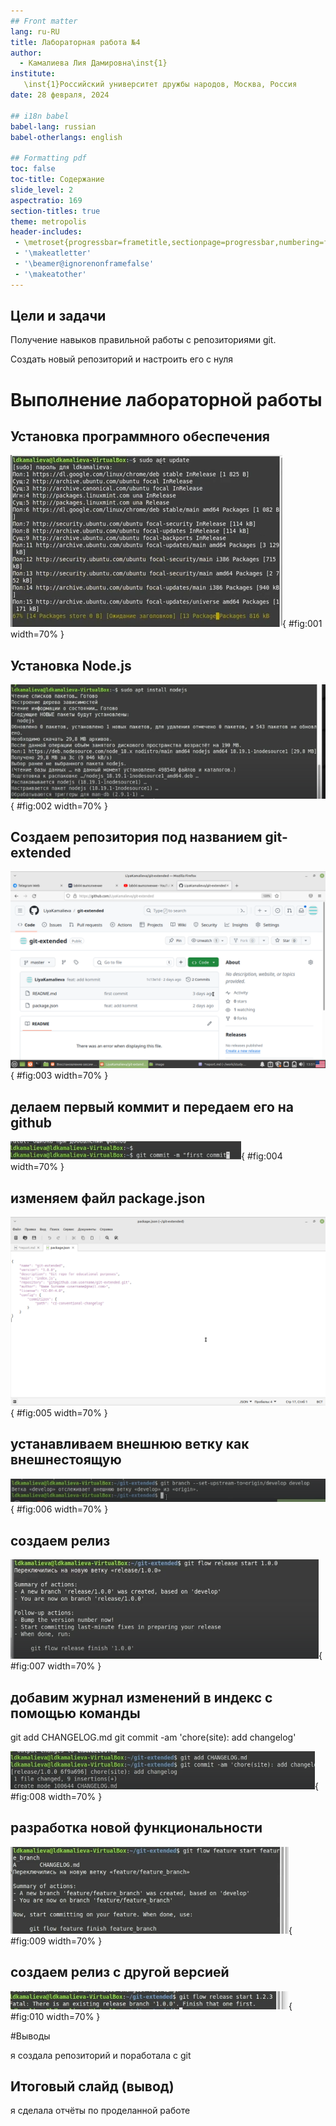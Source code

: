 ```yaml
---
## Front matter
lang: ru-RU
title: Лабораторная работа №4
author:
  - Камалиева Лия Дамировна\inst{1}
institute:
   \inst{1}Российский университет дружбы народов, Москва, Россия
date: 28 февраля, 2024

## i18n babel
babel-lang: russian
babel-otherlangs: english

## Formatting pdf
toc: false
toc-title: Содержание
slide_level: 2
aspectratio: 169
section-titles: true
theme: metropolis
header-includes:
 - \metroset{progressbar=frametitle,sectionpage=progressbar,numbering=fraction}
 - '\makeatletter'
 - '\beamer@ignorenonframefalse'
 - '\makeatother'
---
```



## Цели и задачи

Получение навыков правильной работы с репозиториями git.

Создать новый репозиторий и настроить его с нуля

# Выполнение лабораторной работы

## Установка программного обеспечения

![рис.1.1](image/1.4.1.png){ #fig:001 width=70% }

## Установка Node.js

![рис.1.2](image/1.4.2.png){ #fig:002 width=70% }

## Cоздаем репозитория под названием git-extended

![рис.1.3](image/1.4.6.png){ #fig:003 width=70% }


## делаем первый коммит и передаем его на github

![рис.1.4](image/1.4.9.png){ #fig:004 width=70% }

## изменяем файл package.json

![рис.1.5](image/1.4.10.png){ #fig:005 width=70% }

## устанавливаем внешнюю ветку как внешнестоящую

![рис.1.6](image/1.4.14.png){ #fig:006 width=70% }

## создаем релиз

![рис.1.7](image/1.4.15.png){ #fig:007 width=70% }

## добавим журнал изменений в индекс с помощью команды
git add CHANGELOG.md
git commit -am 'chore(site): add changelog'

![рис.1.8](image/1.4.17.png){ #fig:008 width=70% }


## разработка новой функциональности

![рис.1.9](image/1.4.20.png){ #fig:009 width=70% }

## создаем релиз с другой версией

![рис.1.10](image/1.4.21.png){ #fig:010 width=70% }


#Выводы

я создала репозиторий и поработала c git


## Итоговый слайд (вывод)

я сделала отчёты по проделанной работе
